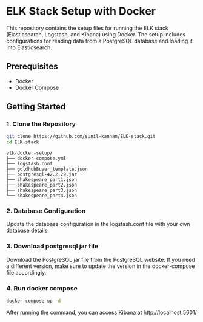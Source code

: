# ELK Stack Setup with Docker

This repository contains the setup files for running the ELK stack (Elasticsearch, Logstash, and Kibana) using Docker. The setup includes configurations for reading data from a PostgreSQL database and loading it into Elasticsearch.

## Prerequisites

- Docker
- Docker Compose

## Getting Started

### 1. Clone the Repository

```sh
git clone https://github.com/sunil-kannan/ELK-stack.git
cd ELK-stack

```

```
elk-docker-setup/
├── docker-compose.yml
├── logstash.conf
├── goldhubBuyer_template.json
├── postgresql-42.2.29.jar
├── shakespeare_part1.json
├── shakespeare_part2.json
├── shakespeare_part3.json
└── shakespeare_part4.json
```

### 2. Database Configuration
Update the database configuration in the logstash.conf file with your own database details.



### 3. Download postgresql jar file
Download the PostgreSQL jar file from the PostgreSQL website. If you need a different version, make sure to update the version in the docker-compose file accordingly.


### 4. Run docker compose
```sh
docker-compose up -d
```
After running the command, you can access Kibana at http://localhost:5601/









